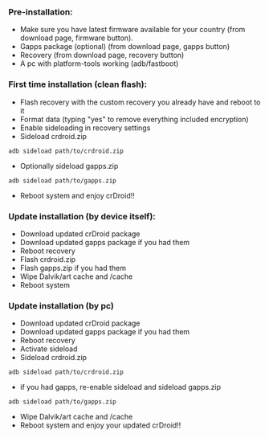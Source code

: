 ### Pre-installation:

* Make sure you have latest firmware available for your country (from download page, firmware button).
* Gapps package (optional) (from download page, gapps button)
* Recovery (from download page, recovery button)
* A pc with platform-tools working (adb/fastboot)

### First time installation (clean flash):

* Flash recovery with the custom recovery you already have and reboot to it
* Format data (typing "yes" to remove everything included encryption)
* Enable sideloading in recovery settings
* Sideload crdroid.zip

```
adb sideload path/to/crdroid.zip
```
* Optionally sideload gapps.zip

```
adb sideload path/to/gapps.zip
```
* Reboot system and enjoy crDroid!!

### Update installation (by device itself):

* Download updated crDroid package
* Download updated gapps package if you had them
* Reboot recovery
* Flash crdroid.zip
* Flash gapps.zip if you had them
* Wipe Dalvik/art cache and /cache
* Reboot system

### Update installation (by pc)

* Download updated crDroid package
* Download updated gapps package if you had them
* Reboot recovery
* Activate sideload
* Sideload crdroid.zip

```
adb sideload path/to/crdroid.zip
```
* if you had gapps, re-enable sideload and sideload gapps.zip

```
adb sideload path/to/gapps.zip
```
* Wipe Dalvik/art cache and /cache
* Reboot system and enjoy your updated crDroid!!
